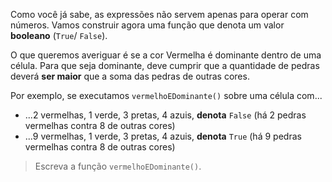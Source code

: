 Como você já sabe, as expressões não servem apenas para operar com números. Vamos construir agora uma função que denota um valor **booleano** (`True`/ `False`).

O que queremos averiguar é se a cor Vermelha é dominante dentro de uma célula. Para que seja dominante, deve cumprir que a quantidade de pedras deverá **ser maior** que a soma das pedras de outras cores.

Por exemplo, se executamos `vermelhoEDominante()` sobre uma célula com...

* ...2 vermelhas, 1 verde, 3 pretas, 4 azuis, **denota** `False` (há 2 pedras vermelhas contra 8 de outras cores)
* ...9 vermelhas, 1 verde, 3 pretas, 4 azuis, **denota** `True` (há 9 pedras vermelhas contra 8 de outras cores)

> Escreva a função `vermelhoEDominante()`.
